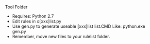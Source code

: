 Tool Folder
* Requires: Python 2.7
* Edit rules in o[xxx]list.py
* Use gen.py to generate useable [xxx]list list.CMD Like: python.exe gen.py
* Remember, move new files to your rulelist folder.
